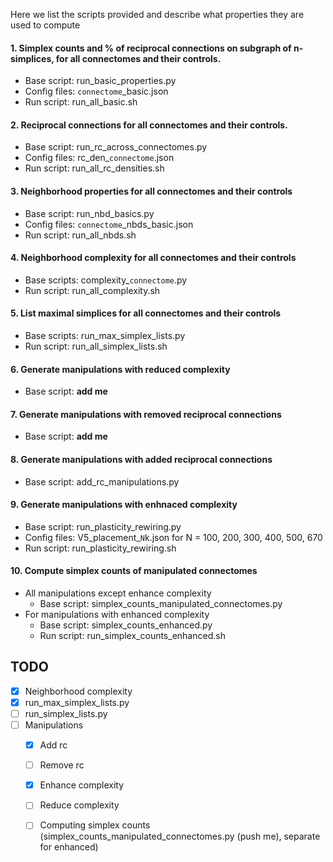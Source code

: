 
Here we list the scripts provided and describe what properties they are used to compute

####  1. Simplex counts and % of reciprocal connections on subgraph of n-simplices, for all connectomes and their controls. 

- Base script:  run_basic_properties.py
- Config files: `connectome`_basic.json
- Run script: run_all_basic.sh  

 ####  2. Reciprocal connections for all connectomes and their controls. 

- Base script: run_rc_across_connectomes.py
- Config files: rc_den_`connectome`.json
- Run script:  run_all_rc_densities.sh


 ####  3. Neighborhood properties for all connectomes and their controls 

- Base script: run_nbd_basics.py
- Config files: `connectome`_nbds_basic.json
- Run script:  run_all_nbds.sh

####  4. Neighborhood complexity for all connectomes and their controls 

- Base scripts: complexity_`connectome`.py
- Run script:  run_all_complexity.sh

####  5. List maximal simplices for all connectomes and their controls 

- Base scripts: run_max_simplex_lists.py
- Run script:  run_all_simplex_lists.sh

####  6. Generate manipulations with reduced complexity 
 - Base script: **add me**
   
####  7. Generate manipulations with removed reciprocal connections 
 - Base script: **add me**

####  8. Generate manipulations with added reciprocal connections 
 - Base script: add_rc_manipulations.py

####  9. Generate manipulations with enhnaced complexity 
 - Base script: run_plasticity_rewiring.py
 - Config files: V5_placement_`N`k.json for N = 100, 200, 300, 400, 500, 670
 - Run script:  run_plasticity_rewiring.sh

####  10. Compute simplex counts of manipulated connectomes
 - All manipulations except enhance complexity
   - Base script: simplex_counts_manipulated_connectomes.py
 - For manipulations with enhanced complexity
   - Base script: simplex_counts_enhanced.py
   - Run script: run_simplex_counts_enhanced.sh



## TODO

- [x] Neighborhood complexity
- [x] run_max_simplex_lists.py
- [ ] run_simplex_lists.py
- [ ] Manipulations
  - [x] Add rc
  - [ ] Remove rc
  - [x] Enhance complexity
  - [ ] Reduce complexity
  - [ ] Computing simplex counts (simplex_counts_manipulated_connectomes.py (push me), separate for enhanced) 




